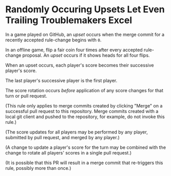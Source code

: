 # Randomly Occuring Upsets Let Even Trailing Troublemakers Excel

In a game played on GitHub, an _upset_ occurs when the merge commit for a recently accepted rule-change begins with `0`.

In an offline game, flip a fair coin four times after every accepted rule-change proposal. An _upset_ occurs if it shows heads for all four flips.

When an upset occurs, each player's score becomes their successive player's score. 

The last player's successive player is the first player.

The score rotation occurs _before_ application of any score changes for that turn or pull request.

(This rule only applies to merge commits created by clicking "Merge" on a successful pull request to this repository. Merge commits created with a local git client and pushed to the repository, for example, do not invoke this rule.)

(The score updates for all players may be performed by any player, submitted by pull request, and merged by any player.)

(A change to update a player's score for the turn may be combined with the change to rotate all players' scores in a single pull request.)

(It is possible that this PR will result in a merge commit that re-triggers this rule, possibly more than once.)
